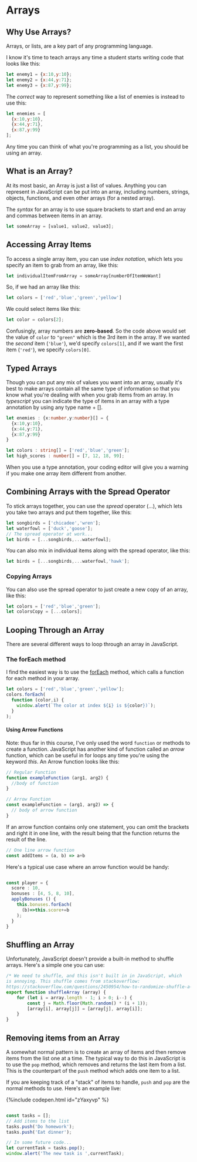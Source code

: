 # Arrays

## Why Use Arrays?

Arrays, or lists, are a key part of any programming language.

I know it's time to teach arrays any time a student starts writing code that looks like this:

```javascript
let enemy1 = {x:10,y:10};
let enemy2 = {x:44,y:71};
let enemy3 = {x:87,y:99};
```

The *correct* way to represent something like a list of enemies is instead to use this:

```javascript
let enemies = [
  {x:10,y:10},
  {x:44,y:71},
  {x:87,y:99}
];
```

Any time you can think of what you're programming as a list, you should be using an array.

## What is an Array?

At its most basic, an Array is just a list of values. Anything you can represent in JavaScript can be put into an array, including numbers, strings, objects, functions, and even other arrays (for a nested array).

The *syntax* for an array is to use square brackets to start and end an array and commas between items in an array.

```javascript
let someArray = [value1, value2, value3];
```

## Accessing Array Items

To access a single array item, you can use *index notation*, which lets you specify an item to grab from an array, like this:

```javascript 
let individualItemFromArray = someArray[numberOfItemWeWant]
```

So, if we had an array like this:

```javascript
let colors = ['red','blue','green','yellow']
```

We could select items like this:

```javascript
let color = colors[2];
```

Confusingly, array numbers are **zero-based**. So the code above would set the value of `color` to `"green"` which is the 3rd item in the array. If we wanted the *second* item (`'blue'`), we'd specify `colors[1]`, and if we want the first item (`'red'`), we specify `colors[0]`.

## Typed Arrays

Though you can put any mix of values you want into an array, usually it's best to make arrays contain all the same type of information so that you know what you're dealing with when you grab items from an array. In *typescript* you can indicate the type of items in an array with a type annotation by using any type name + [].

```typescript
let enemies : {x:number,y:number}[] = {
  {x:10,y:10},
  {x:44,y:71},
  {x:87,y:99}
}

let colors : string[] = ['red','blue','green'];
let high_scores : number[] = [7, 12, 18, 99];
```

When you use a type annotation, your coding editor will give you a warning if you make one array item different from another.

## Combining Arrays with the Spread Operator

To stick arrays together, you can use the *spread* operator (...), which lets you take two arrays and put them together, like this:

```typescript
let songbirds = ['chicadee','wren'];
let waterfowl = ['duck','goose'];
// The spread operator at work...
let birds = [...songbirds,...waterfowl];
```

You can also mix in individual items along with the spread operator, like this:

```typescript
let birds = [...songbirds,...waterfowl,'hawk'];
```

### Copying Arrays

You can also use the spread operator to just create a new copy of an array, like this:

```typescript
let colors = ['red','blue','green'];
let colorsCopy = [...colors];
```


## Looping Through an Array

There are several different ways to loop through an array in JavaScript. 

### The forEach method

I find the easiest way is to use the [forEach](https://www.w3schools.com/jsref/jsref_forEach.asp) method, which calls a function for each method in your array.

```javascript
let colors = ['red','blue','green','yellow'];
colors.forEach(
  function (color,i) {
    window.alert(`The color at index ${i} is ${color})`);
  }
);
```

#### Using Arrow Functions

Note: thus far in this course, I've only used the word `function` or methods to create a function. JavaScript has another kind of function called an *arrow* function, which can be useful in for loops any time you're using the keyword *this*. An Arrow function looks like this:

```typescript
// Regular Function
function exampleFunction (arg1, arg2) {
  //body of function
}

// Arrow Function
const exampleFunction = (arg1, arg2) => {
  // body of arrow function
}
```

If an arrow function contains only one statement, you can omit the brackets and right it in one line, with the result being that the function
returns the result of the line.

```typescript
// One line arrow function
const addItems = (a, b) => a+b
```

Here's a typical use case where an arrow function would be handy:

```typescript

const player = {
  score : 10,
  bonuses : [4, 5, 8, 10],
  applyBonuses () {
    this.bonuses.forEach(
      (b)=>this.score+=b
    );
  }
}
```

## Shuffling an Array

Unfortunately, JavaScript doesn't provide a built-in method to shuffle arrays. Here's a simple one you can use:

```typescript
/* We need to shuffle, and this isn't built in in JavaScript, which
is annoying. This shuffle comes from stackoverflow:
https://stackoverflow.com/questions/2450954/how-to-randomize-shuffle-a-javascript-array */
export function shuffleArray (array) {
    for (let i = array.length - 1; i > 0; i--) {
        const j = Math.floor(Math.random() * (i + 1));
        [array[i], array[j]] = [array[j], array[i]];
    }
}
```

## Removing items from an Array

A somewhat normal pattern is to create an array of items and then remove items from the list one at a time. The typical way to do this in JavaScript is to use the `pop` method, which removes and returns the last item from a list. This is the counterpart of the `push` method which adds one item to a list.

If you are keeping track of a "stack" of items to handle, `push` and `pop` are the normal methods to use. Here's an example live:

{%include codepen.html id="zYaxyvp" %}

```typescript

const tasks = [];
// Add items to the list
tasks.push('Do homework');
tasks.push('Eat dinner');

// In some future code...
let currentTask = tasks.pop();
window.alert('The new task is ',currentTask);
```
